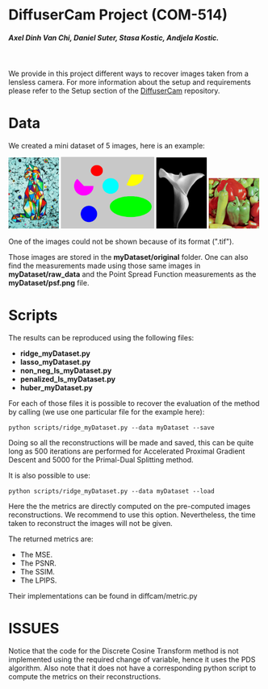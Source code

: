 # DiffuserCam Project (COM-514)

##### Axel Dinh Van Chi, Daniel Suter, Stasa Kostic, Andjela Kostic.

<br>

We provide in this project different ways to recover images taken from a lensless camera.
For more information about the setup and requirements please refer to the Setup section of the [DiffuserCam](https://github.com/LCAV/DiffuserCam) repository.

# Data

We created a mini dataset of 5 images, here is an example:

<img src="myDataset/original/img1.jpg" width="100"> <img src="myDataset/original/img2.png" width="185"> 
<img src="myDataset/original/img4.jpg" width="100"> <img src="myDataset/original/img5.png" width="100"> 

One of the images could not be shown because of its format (".tif").

Those images are stored in the **myDataset/original** folder. One can also find the measurements made using those same images in **myDataset/raw_data** and the Point Spread Function measurements as the **myDataset/psf.png** file.

# Scripts

The results can be reproduced using the following files:

- **ridge_myDataset.py**
- **lasso_myDataset.py**
- **non_neg_ls_myDataset.py** 
- **penalized_ls_myDataset.py**
- **huber_myDataset.py**

For each of those files it is possible to recover the evaluation of the method by calling (we use one particular file for the example here):
```
python scripts/ridge_myDataset.py --data myDataset --save
```
Doing so all the reconstructions will be made and saved, this can be quite long as 500 iterations are performed for Accelerated Proximal Gradient Descent and 5000 for the Primal-Dual Splitting method.

It is also possible to use:
```
python scripts/ridge_myDataset.py --data myDataset --load
```
Here the the metrics are directly computed on the pre-computed images reconstructions. We recommend to use this option. Nevertheless, the time taken to reconstruct the images will not be given.

The returned metrics are:
  - The MSE.
  - The PSNR.
  - The SSIM.
  - The LPIPS.

Their implementations can be found in diffcam/metric.py

# ISSUES

Notice that the code for the Discrete Cosine Transform method is not implemented using the required change of variable, hence it uses the PDS algorithm. Also note that it does not have a corresponding python script to compute the metrics on their reconstructions. 

